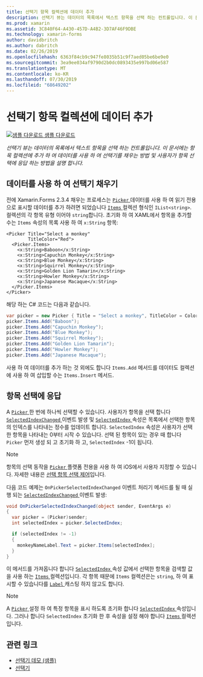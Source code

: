 ```yaml
---
title: 선택기 항목 컬렉션에 데이터 추가
description: 선택기 뷰는 데이터의 목록에서 텍스트 항목을 선택 하는 컨트롤입니다. 이 문서에는 항목 컬렉션에 추가 하 여 데이터를 사용 하 여 선택기를 채우는 방법 및 사용자가 항목 선택에 응답 하는 방법을 설명 합니다.
ms.prod: xamarin
ms.assetid: 3C840F64-A430-457D-A4B2-3D7AF46F9DBE
ms.technology: xamarin-forms
author: davidbritch
ms.author: dabritch
ms.date: 02/26/2019
ms.openlocfilehash: 6363f84cb9c947fe8035b51c9f7aed05be6be9e0
ms.sourcegitcommit: 3ea9ee034af9790d2b0dc0893435e997bd06e587
ms.translationtype: MT
ms.contentlocale: ko-KR
ms.lasthandoff: 07/30/2019
ms.locfileid: "68649202"
---
```

# <a name="adding-data-to-a-pickers-items-collection"></a>선택기 항목 컬렉션에 데이터 추가

[![샘플 다운로드](~/media/shared/download.png) 샘플 다운로드](https://docs.microsoft.com/samples/xamarin/xamarin-forms-samples/userinterface-pickerdemo)

_선택기 뷰는 데이터의 목록에서 텍스트 항목을 선택 하는 컨트롤입니다. 이 문서에는 항목 컬렉션에 추가 하 여 데이터를 사용 하 여 선택기를 채우는 방법 및 사용자가 항목 선택에 응답 하는 방법을 설명 합니다._

## <a name="populating-a-picker-with-data"></a>데이터를 사용 하 여 선택기 채우기

전에 Xamarin.Forms 2.3.4 채우는 프로세스는 [ `Picker` ](xref:Xamarin.Forms.Picker) 데이터를 사용 하 여 읽기 전용으로 표시할 데이터를 추가 하려면 되었습니다 [ `Items` ](xref:Xamarin.Forms.Picker.Items) 컬렉션 형식인 `IList<string>`. 컬렉션의 각 항목 유형 이어야 `string`합니다. 초기화 하 여 XAML에서 항목을 추가할 수는 `Items` 속성의 목록 사용 하 여 `x:String` 항목:

```xaml
<Picker Title="Select a monkey"
        TitleColor="Red">
  <Picker.Items>
    <x:String>Baboon</x:String>
    <x:String>Capuchin Monkey</x:String>
    <x:String>Blue Monkey</x:String>
    <x:String>Squirrel Monkey</x:String>
    <x:String>Golden Lion Tamarin</x:String>
    <x:String>Howler Monkey</x:String>
    <x:String>Japanese Macaque</x:String>
  </Picker.Items>
</Picker>
```

해당 하는 C# 코드는 다음과 같습니다.

```csharp
var picker = new Picker { Title = "Select a monkey", TitleColor = Color.Red };
picker.Items.Add("Baboon");
picker.Items.Add("Capuchin Monkey");
picker.Items.Add("Blue Monkey");
picker.Items.Add("Squirrel Monkey");
picker.Items.Add("Golden Lion Tamarin");
picker.Items.Add("Howler Monkey");
picker.Items.Add("Japanese Macaque");
```

사용 하 여 데이터를 추가 하는 것 외에도 합니다 `Items.Add` 메서드를 데이터도 컬렉션에 사용 하 여 삽입할 수는 `Items.Insert` 메서드.

## <a name="responding-to-item-selection"></a>항목 선택에 응답

A [ `Picker` ](xref:Xamarin.Forms.Picker) 한 번에 하나씩 선택할 수 있습니다. 사용자가 항목을 선택 합니다 [ `SelectedIndexChanged` ](xref:Xamarin.Forms.Picker.SelectedIndexChanged) 이벤트 발생 및 [ `SelectedIndex` ](xref:Xamarin.Forms.Picker.SelectedIndex) 속성은 목록에서 선택한 항목의 인덱스를 나타내는 정수를 업데이트 합니다. `SelectedIndex` 속성은 사용자가 선택한 항목을 나타내는 0부터 시작 수 있습니다. 선택 된 항목이 있는 경우 때 합니다 `Picker` 먼저 생성 되 고 초기화 하 고, `SelectedIndex` -1이 됩니다.

> [!NOTE]
> 항목의 선택 동작을 [ `Picker` ](xref:Xamarin.Forms.Picker) 플랫폼 전용을 사용 하 여 iOS에서 사용자 지정할 수 있습니다. 자세한 내용은 [선택 항목 선택 제어](~/xamarin-forms/platform/ios/picker-selection.md)입니다.

다음 코드 예제는 `OnPickerSelectedIndexChanged` 이벤트 처리기 메서드를 될 때 실행 되는 [ `SelectedIndexChanged` ](xref:Xamarin.Forms.Picker.SelectedIndexChanged) 이벤트 발생:

```csharp
void OnPickerSelectedIndexChanged(object sender, EventArgs e)
{
  var picker = (Picker)sender;
  int selectedIndex = picker.SelectedIndex;

  if (selectedIndex != -1)
  {
    monkeyNameLabel.Text = picker.Items[selectedIndex];
  }
}
```

이 메서드를 가져옵니다 합니다 [ `SelectedIndex` ](xref:Xamarin.Forms.Picker.SelectedIndex) 속성 값에서 선택한 항목을 검색할 값을 사용 하는 [ `Items` ](xref:Xamarin.Forms.Picker.Items) 컬렉션입니다. 각 항목 때문에 `Items` 컬렉션은는 `string`, 하 여 표시할 수 있습니다를 [ `Label` ](xref:Xamarin.Forms.Label) 캐스팅 하지 않고도 합니다.

> [!NOTE]
> A [ `Picker` ](xref:Xamarin.Forms.Picker) 설정 하 여 특정 항목을 표시 하도록 초기화 합니다 [ `SelectedIndex` ](xref:Xamarin.Forms.Picker.SelectedIndex) 속성입니다. 그러나 합니다 `SelectedIndex` 초기화 한 후 속성을 설정 해야 합니다 [ `Items` ](xref:Xamarin.Forms.Picker.Items) 컬렉션입니다.

## <a name="related-links"></a>관련 링크

- [선택기 데모 (샘플)](https://docs.microsoft.com/samples/xamarin/xamarin-forms-samples/userinterface-pickerdemo)
- [선택기](xref:Xamarin.Forms.Picker)
